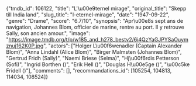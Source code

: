 {"tmdb_id": 106122, "title": "L'\u00e9ternel mirage", "original_title": "Skepp till India land", "slug_title": "l-eternel-mirage", "date": "1947-09-22", "genre": "Drame", "score": "6.7/10", "synopsis": "Apr\u00e8s sept ans de navigation, Johannes Blom, officier de marine, rentre au port. Il y retrouve Sally, son ancien amour.", "image": "https://image.tmdb.org/t/p/w185_and_h278_bestv2/6i4QzYaGJPYSaOuymznuj162K0P.jpg", "actors": ["Holger L\u00f6wenadler (Captain Alexander Blom)", "Anna Lindahl (Alice Blom)", "Birger Malmsten (Johannes Blom)", "Gertrud Fridh (Sally)", "Naemi Briese (Selma)", "Hj\u00f6rdis Petterson (Sofi)", "Ingrid Borthen ()", "Erik Hell ()", "Douglas H\u00e5ge ()", "\u00c5ke Fridell ()"], "comments": [], "recommandations_id": [105254, 104813, 114034, 108524]}
